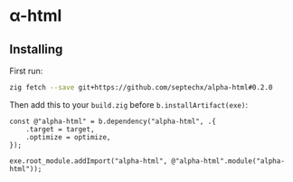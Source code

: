 # α-html

## Installing

First run:

```sh
zig fetch --save git+https://github.com/septechx/alpha-html#0.2.0
```

Then add this to your `build.zig` before `b.installArtifact(exe)`:

```zig
const @"alpha-html" = b.dependency("alpha-html", .{
    .target = target,
    .optimize = optimize,
});

exe.root_module.addImport("alpha-html", @"alpha-html".module("alpha-html"));

```
